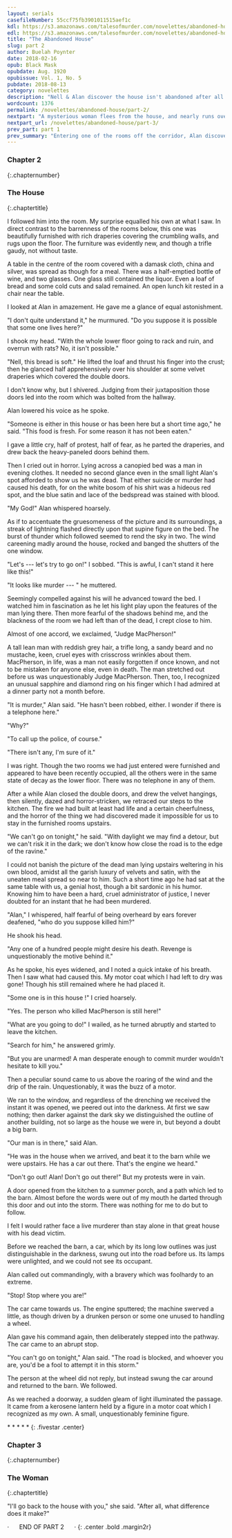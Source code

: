 ```yaml
---
layout: serials
casefileNumber: 55ccf75fb3901011515aef1c
kdl: https://s3.amazonaws.com/talesofmurder.com/novelettes/abandoned-house.mobi
edl: https://s3.amazonaws.com/talesofmurder.com/novelettes/abandoned-house.epub
title: "The Abandoned House"
slug: part 2
author: Buelah Poynter
date: 2018-02-16
opub: Black Mask
opubdate: Aug. 1920
opubissue: Vol. 1, No. 5
pubdate: 2018-08-13
category: novelettes
description: "Nell & Alan discover the house isn't abandoned after all!"
wordcount: 1376
permalink: /novelettes/abandoned-house/part-2/
nextpart: "A mysterious woman flees from the house, and nearly runs over Alan."
nextpart_url: /novelettes/abandoned-house/part-3/
prev_part: part 1
prev_summary: "Entering one of the rooms off the corridor, Alan discovers &hellip;"
---
```


### Chapter 2
{:.chapternumber}

### The House
{:.chaptertitle}

I followed him into the room. My surprise equalled his own at what I saw. In direct contrast to the barrenness of the rooms below, this one was beautifully furnished with rich draperies covering the crumbling walls, and rugs upon the floor. The furniture was evidently new, and though a trifle gaudy, not without taste.

A table in the centre of the room covered with a damask cloth, china and silver, was spread as though for a meal. There was a half-emptied bottle of wine, and two glasses. One glass still contained the liquor. Even a loaf of bread and some cold cuts and salad remained. An open lunch kit rested in a chair near the table.

I looked at Alan in amazement. He gave me a glance of equal astonishment.

"I don't quite understand it," he murmured. "Do you suppose it is possible that some one lives here?"

I shook my head. "With the whole lower floor going to rack and ruin, and overrun with rats? No, it isn't possible."

"Nell, this bread is soft." He lifted the loaf and thrust his finger into the crust; then he glanced half apprehensively over his shoulder at some velvet draperies which covered the double doors.

I don't know why, but I shivered. Judging from their juxtaposition those doors led into the room which was bolted from the hallway.

Alan lowered his voice as he spoke.

"Someone is either in this house or has been here but a short time ago," he said. "This food is fresh. For some reason it has not been eaten."

I gave a little cry, half of protest, half of fear, as he parted the draperies, and drew back the heavy-paneled doors behind them.

Then I cried out in horror. Lying across a canopied bed was a man in evening clothes. It needed no second glance even in the small light Alan's spot afforded to show us he was dead. That either suicide or murder had caused his death, for on the white bosom of his shirt was a hideous red spot, and the blue satin and lace of the bedspread was stained with blood.

"My God!" Alan whispered hoarsely.

As if to accentuate the gruesomeness of the picture and its surroundings, a streak of lightning flashed directly upon that supine figure on the bed. The burst of thunder which followed seemed to rend the sky in two. The wind careening madly around the house, rocked and banged the shutters of the one window.

"Let's --- let's try to go on!" I sobbed. "This is awful, I can't stand it here like this!"

"It looks like murder --- " he muttered.

Seemingly compelled against his will he advanced toward the bed. I watched him in fascination as he let his light play upon the features of the man lying there. Then more fearful of the shadows behind me, and the blackness of the room we had left than of the dead, I crept close to him.

Almost of one accord, we exclaimed, "Judge MacPherson!"

A tall lean man with reddish grey hair, a trifle long, a sandy beard and no mustache, keen, cruel eyes with crisscross wrinkles about them. MacPherson, in life, was a man not easily forgotten if once known, and not to be mistaken for anyone else, even in death. The man stretched out before us was unquestionably Judge MacPherson. Then, too, I recognized an unusual sapphire and diamond ring on his finger which I had admired at a dinner party not a month before.

"It is murder," Alan said. "He hasn't been robbed, either. I wonder if there is a telephone here."

"Why?"

"To call up the police, of course."

"There isn't any, I'm sure of it."

I was right. Though the two rooms we had just entered were furnished and appeared to have been recently occupied, all the others were in the same state of decay as the lower floor. There was no telephone in any of them.

After a while Alan closed the double doors, and drew the velvet hangings, then silently, dazed and horror-stricken, we retraced our steps to the kitchen. The fire we had built at least had life and a certain cheerfulness, and the horror of the thing we had discovered made it impossible for us to stay in the furnished rooms upstairs.

"We can't go on tonight," he said. "With daylight we may find a detour, but we can't risk it in the dark; we don't know how close the road is to the edge of the ravine."

I could not banish the picture of the dead man lying upstairs weltering in his own blood, amidst all the garish luxury of velvets and satin, with the uneaten meal spread so near to him. Such a short time ago he had sat at the same table with us, a genial host, though a bit sardonic in his humor. Knowing him to have been a hard, cruel administrator of justice, I never doubted for an instant that he had been murdered.

"Alan," I whispered, half fearful of being overheard by ears forever deafened, "who do you suppose killed him?"

He shook his head.

"Any one of a hundred people might desire his death. Revenge is unquestionably the motive behind it."

As he spoke, his eyes widened, and I noted a quick intake of his breath. Then I saw what had caused this. My motor coat which I had left to dry was gone! Though his still remained where he had placed it.

"Some one is in this house !" I cried hoarsely.

"Yes. The person who killed MacPherson is still here!"

"What are you going to do!" I wailed, as he turned abruptly and started to leave the kitchen.

"Search for him," he answered grimly.

"But you are unarmed! A man desperate enough to commit murder wouldn't hesitate to kill you."

Then a peculiar sound came to us above the roaring of the wind and the drip of the rain. Unquestionably, it was the buzz of a motor.

We ran to the window, and regardless of the drenching we received the instant it was opened, we peered out into the darkness. At first we saw nothing; then darker against the dark sky we distinguished the outline of another building, not so large as the house we were in, but beyond a doubt a big barn.

"Our man is in there," said Alan.

"He was in the house when we arrived, and beat it to the barn while we were upstairs. He has a car out there. That's the engine we heard."

"Don't go out! Alan! Don't go out there!" But my protests were in vain.

A door opened from the kitchen to a summer porch, and a path which led to the barn. Almost before the words were out of my mouth he darted through this door and out into the storm. There was nothing for me to do but to follow.

I felt I would rather face a live murderer than stay alone in that great house with his dead victim.

Before we reached the barn, a car, which by its long low outlines was just distinguishable in the darkness, swung out into the road before us. Its lamps were unlighted, and we could not see its occupant.

Alan called out commandingly, with a bravery which was foolhardy to an extreme.

"Stop! Stop where you are!"

The car came towards us. The engine sputtered; the machine swerved a little, as though driven by a drunken person or some one unused to handling a wheel.

Alan gave his command again, then deliberately stepped into the pathway. The car came to an abrupt stop.

"You can't go on tonight," Alan said. "The road is blocked, and whoever you are, you'd be a fool to attempt it in this storm."

The person at the wheel did not reply, but instead swung the car around and returned to the barn. We followed.

As we reached a doorway, a sudden gleam of light illuminated the passage. It came from a kerosene lantern held by a figure in a motor coat which I recognized as my own. A small, unquestionably feminine figure.

\*   \*   \*   \*   \*
{: .fivestar .center}

### Chapter 3
{:.chapternumber}

### The Woman
{:.chaptertitle}

"I'll go back to the house with you," she said. "After all, what difference does it make?"

&middot;&nbsp;&nbsp;&nbsp;&nbsp;&nbsp;&nbsp;END OF PART 2&nbsp;&nbsp;&nbsp;&nbsp;&nbsp;&nbsp;&middot;
{: .center .bold .margin2r}